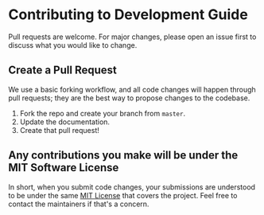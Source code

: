 # Contributing to Development Guide

Pull requests are welcome. For major changes, please open an issue first to discuss what you would like to change.

## Create a Pull Request

We use a basic forking workflow, and all code changes will happen through pull requests; they are the best way to propose changes to the codebase.

1. Fork the repo and create your branch from `master`.
2. Update the documentation.
3. Create that pull request!

## Any contributions you make will be under the MIT Software License

In short, when you submit code changes, your submissions are understood to be under the same [MIT License](http://choosealicense.com/licenses/mit/) that covers the project. Feel free to contact the maintainers if that's a concern.

